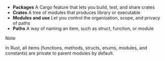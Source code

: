 - **Packages** A Cargo feature that lets you build, test, and share crates
- **Crates** A tree of modules that produces library or executable
- **Modules and use** Let you control the organization, scope, and privacy of paths
- **Paths** A way of naming an item, such as struct, function, or module

> [!NOTE]
> In Rust, all items (functions, methods, structs, enums, modules, and constants) are private to parent modules by default.
